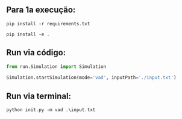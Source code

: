 ## Para 1a execução:

``
pip install -r requirements.txt
``

``
pip install -e .
``

## Run via código:
```python
from run.Simulation import Simulation

Simulation.startSimulation(mode='vad', inputPath='./input.txt')

````

## Run via terminal:
``
python init.py -m vad .\input.txt
``

